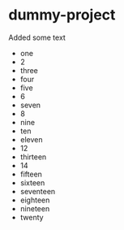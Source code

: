 # dummy-project

Added some text

* one
* 2
* three
* four
* five
* 6
* seven
* 8
* nine
* ten
* eleven
* 12
* thirteen
* 14
* fifteen
* sixteen
* seventeen
* eighteen
* nineteen
* twenty
